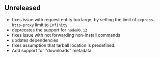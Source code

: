 ## Unreleased

- fixes issue with request entity too large, by setting the limit of `express-http-proxy` limit to `Infinity`
- deprecates the support for `node@0.12`
- fixes issue with not forwarding non-install commands
- updates dependencies
- fixes assumption that tarball location is predefined.
- Add support for "downloads" metadata
